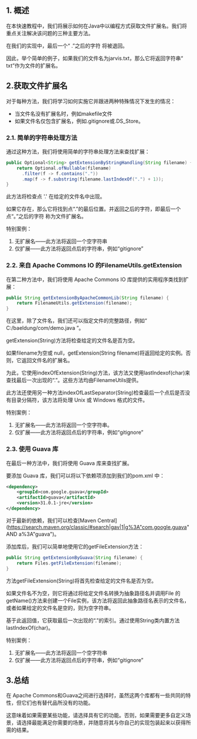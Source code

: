 ## 1. 概述

在本快速教程中，我们将展示如何在Java中以编程方式获取文件扩展名。我们将重点关注解决该问题的三种主要方法。

在我们的实现中，最后一个“ .”之后的字符 将被退回。

因此，举个简单的例子，如果我们的文件名为jarvis.txt，那么它将返回字符串“ txt”作为文件的扩展名。

## 2.获取文件扩展名

对于每种方法，我们将学习如何实施它并跟进两种特殊情况下发生的情况：

-   当文件名没有扩展名时，例如makefile文件
-   如果文件名仅包含扩展名，例如.gitignore或.DS_Store。

### 2.1. 简单的字符串处理方法

通过这种方法，我们将使用简单的字符串处理方法来查找扩展：

```java
public Optional<String> getExtensionByStringHandling(String filename) {
    return Optional.ofNullable(filename)
      .filter(f -> f.contains("."))
      .map(f -> f.substring(filename.lastIndexOf(".") + 1));
}

```

此方法将检查点 '.' 在给定的文件名中出现。

如果它存在，那么它将找到点“.”的最后位置。并返回之后的字符，即最后一个点“。”之后的字符 称为文件扩展名。

特别案例：

1.  无扩展名——此方法将返回一个空字符串
2.  仅扩展——此方法将返回点后的字符串，例如“gitignore”

### 2.2. 来自 Apache Commons IO 的FilenameUtils.getExtension

在第二种方法中，我们将使用 Apache Commons IO 库提供的实用程序类找到扩展：

```java
public String getExtensionByApacheCommonLib(String filename) {
    return FilenameUtils.getExtension(filename);
}
```

在这里，除了文件名，我们还可以指定文件的完整路径，例如“ C:/baeldung/com/demo.java ”。

getExtension(String)方法将检查给定的文件名是否为空。

如果filename为空或 null，getExtension(String filename)将返回给定的实例。否则，它返回文件名的扩展名。

为此，它使用indexOfExtension(String)方法，该方法又使用lastIndexof(char)来查找最后一次出现的“.”。这些方法均由FilenameUtils提供。

此方法还使用另一种方法indexOfLastSeparator(String)检查最后一个点后是否没有目录分隔符，该方法将处理 Unix 或 Windows 格式的文件。

特别案例：

1.  无扩展名——此方法将返回一个空字符串。
2.  仅扩展——此方法将返回点后的字符串，例如“gitignore”

### 2.3. 使用 Guava 库

在最后一种方法中，我们将使用 Guava 库来查找扩展。

要添加 Guava 库，我们可以将以下依赖项添加到我们的pom.xml 中：

```xml
<dependency>
    <groupId>com.google.guava</groupId>
    <artifactId>guava</artifactId>
    <version>31.0.1-jre</version>
</dependency>
```

对于最新的依赖，我们可以检查[Maven Central](https://search.maven.org/classic/#search|gav|1|g%3A"com.google.guava" AND a%3A"guava")。

添加库后，我们可以简单地使用它的getFileExtension方法：

```java
public String getExtensionByGuava(String filename) {
    return Files.getFileExtension(filename);
}

```

方法getFileExtension(String)将首先检查给定的文件名是否为空。

如果文件名不为空，则它将通过将给定文件名转换为抽象路径名并调用File 的getName()方法来创建一个File实例，该方法将返回此抽象路径名表示的文件名，或者如果给定的文件名是空的，则为空字符串。

基于此返回值，它获取最后一次出现的“.”的索引。通过使用String类内置方法lastIndexOf(char)。

特别案例：

1.  无扩展名——此方法将返回一个空字符串
2.  仅扩展——此方法将返回点后的字符串，例如“gitignore”

## 3.总结

在 Apache Commons和Guava之间进行选择时，虽然这两个库都有一些共同的特性，但它们也有替代品所没有的功能。

这意味着如果需要某些功能，请选择具有它的功能。否则，如果需要更多自定义场景，请选择最能满足你需要的场景，并随意将其与你自己的实现包装起来以获得所需的结果。